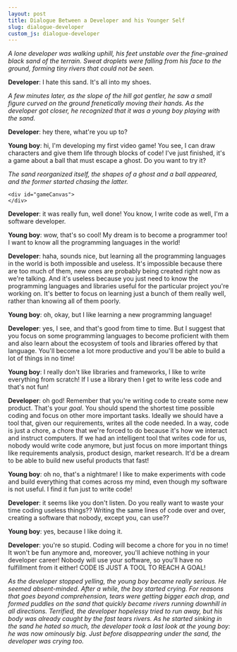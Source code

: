```yaml
---
layout: post
title: Dialogue Between a Developer and his Younger Self
slug: dialogue-developer
custom_js: dialogue-developer
---
```


*A lone developer was walking uphill, his feet unstable over the fine-grained black sand of the terrain. Sweat droplets were falling from his face to the ground, forming tiny rivers that could not be seen.*

**Developer**: I hate this sand. It's all into my shoes.

*A few minutes later, as the slope of the hill got gentler, he saw a small figure curved on the ground frenetically moving their hands. As the developer got closer, he recognized that it was a young boy playing with the sand.*

**Developer**: hey there, what're you up to?

**Young boy**: hi, I'm developing my first video game! You see, I can draw characters and give them life through blocks of code! I've just finished, it's a game about a ball that must escape a ghost. Do you want to try it?

<div id="decision">
</div>

<div id="responseYes">
    <i>The sand reorganized itself, the shapes of a ghost and a ball appeared, and the former started chasing the latter.</i>

    <div id="gameCanvas">
    </div>
</div>

<div id="afterGame">

**Developer**: it was really fun, well done! You know, I write code as well, I'm a software developer.

**Young boy**: wow, that's so cool! My dream is to become a programmer too! I want to know all the programming languages in the world!

**Developer**: haha, sounds nice, but learning all the programming languages in the world is both impossible and useless. It's impossible because there are too much of them, new ones are probably being created right now as we're talking. And it's useless because you just need to know the programming languages and libraries useful for the particular project you're working on. It's better to focus on learning just a bunch of them really well, rather than knowing all of them poorly.

**Young boy**: oh, okay, but I like learning a new programming language!

**Developer**: yes, I see, and that's good from time to time. But I suggest that you focus on some programming languages to become proficient with them and also learn about the ecosystem of tools and libraries offered by that language. You'll become a lot more productive and you'll be able to build a lot of things in no time!

**Young boy**: I really don't like libraries and frameworks, I like to write everything from scratch! If I use a library then I get to write less code and that's not fun!

**Developer**: oh god! Remember that you're writing code to create some new product. That's your *goal*. You should spend the shortest time possible coding and focus on other more important tasks. Ideally we should have a tool that, given our requirements, writes all the code needed. In a way, code is just a chore, a chore that we're forced to do because it's how we interact and instruct computers. If we had an intelligent tool that writes code for us, nobody would write code anymore, but just focus on more important things like requirements analysis, product design, market research. It'd be a dream to be able to build new useful products that fast!

**Young boy**: oh no, that's a nightmare! I like to make experiments with code and build everything that comes across my mind, even though my software is not useful. I find it fun just to write code!

**Developer**: it seems like you don't listen. Do you really want to waste your time coding useless things?? Writing the same lines of code over and over, creating a software that nobody, except you, can use??

**Young boy**: yes, because I like doing it.

**Developer**: you're so stupid. Coding will become a chore for you in no time! It won't be fun anymore and, moreover, you'll achieve nothing in your developer career! Nobody will use your software, so you'll have no fulfillment from it either! CODE IS JUST A TOOL TO REACH A GOAL!

*As the developer stopped yelling, the young boy became really serious. He seemed absent-minded. After a while, the boy started crying. For reasons that goes beyond comprehension, tears were getting bigger each drop, and formed puddles on the sand that quickly became rivers running downhill in all directions. Terrified, the developer hopelessy tried to run away, but his body was already caught by the fast tears rivers. As he started sinking in the sand he hated so much, the developer took a last look at the young boy: he was now ominously big. Just before disappearing under the sand, the developer was crying too.*

</div>